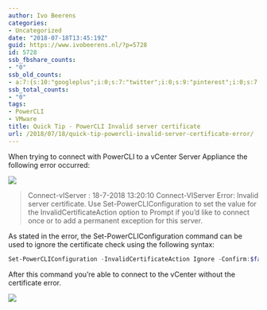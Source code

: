 ```yaml
---
author: Ivo Beerens
categories:
- Uncategorized
date: "2018-07-18T13:45:19Z"
guid: https://www.ivobeerens.nl/?p=5728
id: 5728
ssb_fbshare_counts:
- "0"
ssb_old_counts:
- a:7:{s:10:"googleplus";i:0;s:7:"twitter";i:0;s:9:"pinterest";i:0;s:7:"fbshare";i:0;s:8:"linkedin";i:0;s:6:"reddit";i:0;s:6:"tumblr";i:0;}
ssb_total_counts:
- "0"
tags:
- PowerCLI
- VMware
title: Quick Tip - PowerCLI Invalid server certificate
url: /2018/07/18/quick-tip-powercli-invalid-server-certificate-error/
---
```


When trying to connect with PowerCLI to a vCenter Server Appliance the following error occurred:

[![](http://localhost/wp-content/uploads/2018/07/powerclo-300x51.png)](http://localhost/wp-content/uploads/2018/07/powerclo.png)

> Connect-vIServer : 18-7-2018 13:20:10 Connect-VIServer Error: Invalid server certificate. Use Set-PowerCLIConfiguration to set the value for the InvalidCertificateAction option to Prompt if you’d like to connect once or to add a permanent exception for this server.

As stated in the error, the Set-PowerCLIConfiguration command can be used to ignore the certificate check using the following syntax:

```powershell  
Set-PowerCLIConfiguration -InvalidCertificateAction Ignore -Confirm:$false  
```

After this command you’re able to connect to the vCenter without the certificate error.

[![](http://localhost/wp-content/uploads/2018/07/2-300x100.png)](http://localhost/wp-content/uploads/2018/07/2.png)
